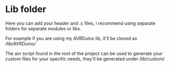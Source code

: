 # Lib folder

Here you can add your header and .c files, i recommend using separate folders
for separate modules or libs.

For example if you are using my AVRDuino lib, it'll be cloned as /lib/AVRDuino/

The avr script found in the root of the project can be used to generate your
custom files for your specific needs, they'll be generated under /lib/custom/

